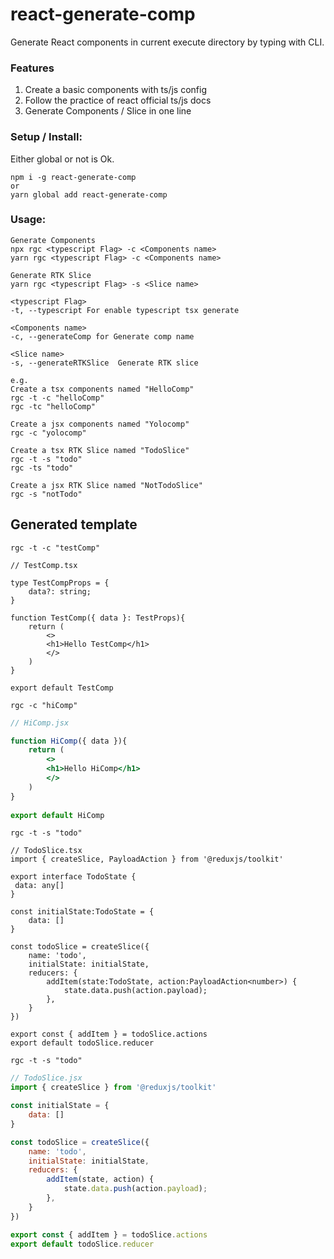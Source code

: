 # react-generate-comp

Generate React components in current execute directory by typing with CLI.

### Features
1. Create a basic components with ts/js config  
2. Follow the practice of react official ts/js docs
3. Generate Components / Slice in one line

### Setup / Install:
Either global or not is Ok.
```
npm i -g react-generate-comp
or
yarn global add react-generate-comp
```

### Usage:

```
Generate Components
npx rgc <typescript Flag> -c <Components name>  
yarn rgc <typescript Flag> -c <Components name> 

Generate RTK Slice
yarn rgc <typescript Flag> -s <Slice name> 

<typescript Flag>  
-t, --typescript For enable typescript tsx generate 

<Components name>  
-c, --generateComp for Generate comp name

<Slice name>  
-s, --generateRTKSlice  Generate RTK slice

e.g.
Create a tsx components named "HelloComp"
rgc -t -c "helloComp"
rgc -tc "helloComp"

Create a jsx components named "Yolocomp"
rgc -c "yolocomp"

Create a tsx RTK Slice named "TodoSlice"
rgc -t -s "todo"
rgc -ts "todo"

Create a jsx RTK Slice named "NotTodoSlice"
rgc -s "notTodo"
```

## Generated template
```rgc -t -c "testComp"```
```tsx
// TestComp.tsx

type TestCompProps = {
    data?: string;
}
    
function TestComp({ data }: TestProps){
    return (
        <>
        <h1>Hello TestComp</h1>
        </>
    )
}
    
export default TestComp
```

```rgc -c "hiComp"```
```jsx
// HiComp.jsx

function HiComp({ data }){
    return (
        <>
        <h1>Hello HiComp</h1>
        </>
    )
}
    
export default HiComp
```

```rgc -t -s "todo"```
```tsx
// TodoSlice.tsx
import { createSlice, PayloadAction } from '@reduxjs/toolkit'

export interface TodoState { 
 data: any[] 
}

const initialState:TodoState = {
    data: []
}

const todoSlice = createSlice({
    name: 'todo',
    initialState: initialState,
    reducers: {
        addItem(state:TodoState, action:PayloadAction<number>) {
            state.data.push(action.payload);
        },
    }
})

export const { addItem } = todoSlice.actions
export default todoSlice.reducer
```

```rgc -t -s "todo"```
```jsx
// TodoSlice.jsx
import { createSlice } from '@reduxjs/toolkit'

const initialState = {
    data: []
}

const todoSlice = createSlice({
    name: 'todo',
    initialState: initialState,
    reducers: {
        addItem(state, action) {
            state.data.push(action.payload);
        },
    }
})

export const { addItem } = todoSlice.actions
export default todoSlice.reducer
```